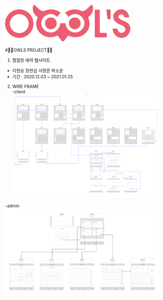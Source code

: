 ![로고](./owlsLogo.png)<br><br>
#🦉🦉OWLS PROJECT🦉🦉

1. 찜질방 예약 웹사이트
  - 이현승 정현섭 서영준 박소윤
  - 기간 : 2020.12.03 ~ 2021.01.25
  
2. WIRE FRAME<br>
  -client<br>
  ![와이어프레임](./wireframe.PNG)<br>
  
  -admin<br>
  ![와이어프레임2](./wireframe2.PNG)<br>
  
